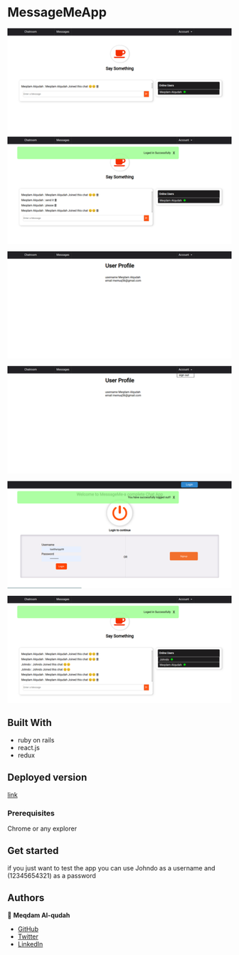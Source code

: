 # MessageMeApp
![screenshot](./Capture.png)
![screenshot](./Capture1.png)

![screenshot](./Capture2.png)

![screenshot](./Capture3.png)

![screenshot](./Capture4.png)


![screenshot](./Capture5.png)


## Built With

- ruby on rails
- react.js
- redux

## Deployed version

  [link](https://mysite-s43s.onrender.com/login)

### Prerequisites

Chrome or any explorer
## Get started 
  if you just want to test the app you can use Johndo as a username and (12345654321) as a password
## Authors

👤 **Meqdam Al-qudah**

- [GitHub](https://github.com/MeqdamAlqudah)
- [Twitter](https://twitter.com/MeqdamQudah)
- [LinkedIn](www.linkedin.com/in/meqdam-al-qudah-7514a21b5)
